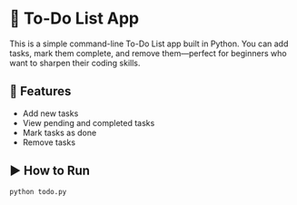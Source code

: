 # 📝 To-Do List App

This is a simple command-line To-Do List app built in Python. You can add tasks, mark them complete, and remove them—perfect for beginners who want to sharpen their coding skills.

## 🔧 Features
- Add new tasks
- View pending and completed tasks
- Mark tasks as done
- Remove tasks

## ▶️ How to Run
```bash
python todo.py
